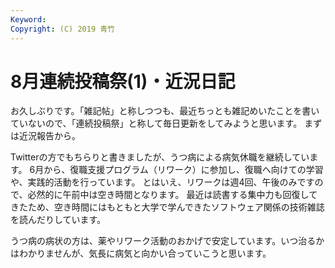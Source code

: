 ```yaml
---
Keyword: 
Copyright: (C) 2019 青竹
---
```


# 8月連続投稿祭(1)・近況日記

お久しぶりです。「雑記帖」と称しつつも、最近ちっとも雑記めいたことを書いていないので、「連続投稿祭」と称して毎日更新をしてみようと思います。
まずは近況報告から。

Twitterの方でもちらりと書きましたが、うつ病による病気休職を継続しています。
6月から、復職支援プログラム（リワーク）に参加し、復職へ向けての学習や、実践的活動を行っています。
とはいえ、リワークは週4回、午後のみですので、必然的に午前中は空き時間となります。
最近は読書する集中力も回復してきたため、空き時間にはもともと大学で学んできたソフトウェア関係の技術雑誌を読んだりしています。

うつ病の病状の方は、薬やリワーク活動のおかげで安定しています。いつ治るかはわかりませんが、気長に病気と向かい合っていこうと思います。

